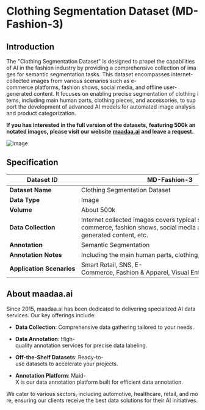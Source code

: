 # Clothing Segmentation Dataset (MD-Fashion-3)

## Introduction

The "Clothing Segmentation Dataset" is designed to propel the capabilities of AI in the fashion industry by providing a comprehensive collection of images for semantic segmentation tasks. This dataset encompasses internet-collected images from various scenarios such as e-commerce platforms, fashion shows, social media, and offline user-generated content. It focuses on enabling precise segmentation of clothing items, including main human parts, clothing pieces, and accessories, to support the development of advanced AI models for automated image analysis and product categorization.

**If you has interested in the full version of the datasets, featuring 500k annotated images, please visit our website** [**maadaa.ai**](maadaa.ai) **and leave a request.** 

![image](https://alidocs.oss-cn-zhangjiakou.aliyuncs.com/res/4j6OJQjAVXa7q3p8/img/8ff883af-e9f4-4622-a8a4-4c44f09ec5e9.jpg)

## Specification

|  **Dataset ID**  |  MD-Fashion-3  |
| --- | --- |
|  **Dataset Name**  |  Clothing Segmentation Dataset  |
|  **Data Type**  |  Image  |
|  **Volume**  |  About 500k  |
|  **Data Collection**  |  Internet collected images covers typical scenarios such as e-commerce, fashion shows, social media and offline user-generated content, etc.  |
|  **Annotation**  |  Semantic Segmentation  |
|  **Annotation Notes**  |  Including the main human parts, clothing, accessories, etc.  |
|  **Application Scenarios**  |  Smart Retail, SNS, E-Commerce, Fashion & Apparel, Visual Entertainment  |

## About maadaa.ai

Since 2015, maadaa.ai has been dedicated to delivering specialized AI data services. Our key offerings include:

*   **Data Collection**: Comprehensive data gathering tailored to your needs.
    
*   **Data Annotation**: High-quality annotation services for precise data labeling.
    
*   **Off-the-Shelf Datasets**: Ready-to-use datasets to accelerate your projects.
    
*   **Annotation Platform**: Maid-X is our data annotation platform built for efficient data annotation.
    

We cater to various sectors, including automotive, healthcare, retail, and more, ensuring our clients receive the best data solutions for their AI initiatives.
